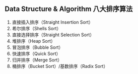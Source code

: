 ## Data Structure & Algorithm 八大排序算法

1. 直接插入排序（Straight Insertion Sort）
2. 希尔排序（Shells Sort）
3. 直接选择排序（Straight Selection Sort）
4. 堆排序（Heap Sort）
5. 冒泡排序（Bubble Sort）
6. 快速排序（Quick Sort）
7. 归并排序（Merge Sort）
8. 桶排序（Bucket Sort）/基数排序（Radix Sort）
